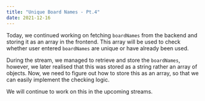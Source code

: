 ```yaml
---
title: "Unique Board Names - Pt.4"
date: 2021-12-16
---
```


Today, we continued working on fetching `boardNames` from the backend and storing it as an array in the frontend. This array will be used to check whether user entered `boardNames` are unique or have already been used.

During the stream, we managed to retrieve and store the `boardNames`, however, we later realised that this was stored as a string rather an array of objects. Now, we need to figure out how to store this as an array, so that we can easily implement the checking logic.

We will continue to work on this in the upcoming streams.